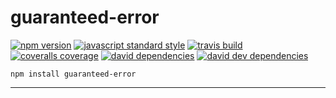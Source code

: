 guaranteed-error
===

[![npm version](https://img.shields.io/npm/v/guaranteed-error.svg?style=flat-square)](https://npmjs.com/package/guaranteed-error)
[![javascript standard style](https://img.shields.io/badge/code%20style-standard-blue.svg?style=flat-square)](http://standardjs.com/)
[![travis build](https://img.shields.io/travis/SEAPUNK/guaranteed-error/master.svg?style=flat-square)](https://travis-ci.org/SEAPUNK/guaranteed-error)
[![coveralls coverage](https://img.shields.io/coveralls/SEAPUNK/guaranteed-error.svg?style=flat-square)](https://coveralls.io/github/SEAPUNK/guaranteed-error)
[![david dependencies](https://david-dm.org/SEAPUNK/guaranteed-error.svg?style=flat-square)](https://david-dm.org/SEAPUNK/guaranteed-error)
[![david dev dependencies](https://david-dm.org/SEAPUNK/guaranteed-error/dev-status.svg?style=flat-square)](https://david-dm.org/SEAPUNK/guaranteed-error)


`npm install guaranteed-error`

---

